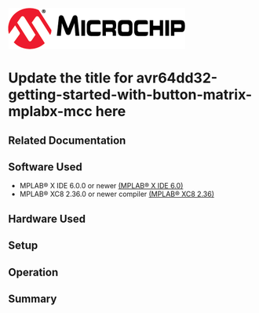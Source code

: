 <!-- Please do not change this logo with link -->

[![MCHP](images/microchip.png)](https://www.microchip.com)

# Update the title for avr64dd32-getting-started-with-button-matrix-mplabx-mcc here

<!-- This is where the introduction to the example goes, including mentioning the peripherals used -->

## Related Documentation

<!-- Any information about an application note or tech brief can be linked here. Use unbreakable links!
     In addition a link to the device family landing page and relevant peripheral pages as well:
     - [AN3381 - Brushless DC Fan Speed Control Using Temperature Input and Tachometer Feedback](https://microchip.com/00003381/)
     - [PIC18F-Q10 Family Product Page](https://www.microchip.com/design-centers/8-bit/pic-mcus/device-selection/pic18f-q10-product-family) -->

## Software Used

<!-- All software used in this example must be listed here. Use unbreakable links!
     - MPLAB® X IDE 5.30 or newer [(microchip.com/mplab/mplab-x-ide)](http://www.microchip.com/mplab/mplab-x-ide)
     - MPLAB® XC8 2.10 or a newer compiler [(microchip.com/mplab/compilers)](http://www.microchip.com/mplab/compilers)
     - MPLAB® Code Configurator (MCC) 3.95.0 or newer [(microchip.com/mplab/mplab-code-configurator)](https://www.microchip.com/mplab/mplab-code-configurator)
     - MPLAB® Code Configurator (MCC) Device Libraries PIC10 / PIC12 / PIC16 / PIC18 MCUs [(microchip.com/mplab/mplab-code-configurator)](https://www.microchip.com/mplab/mplab-code-configurator)
     - Microchip PIC18F-Q Series Device Support (1.4.109) or newer [(packs.download.microchip.com/)](https://packs.download.microchip.com/) -->

- MPLAB® X IDE 6.0.0 or newer [(MPLAB® X IDE 6.0)](https://www.microchip.com/en-us/development-tools-tools-and-software/mplab-x-ide?utm_source=GitHub&utm_medium=TextLink&utm_campaign=MCU8_MMTCha_MPAE_Examples&utm_content=avr64dd32-getting-started-with-button-matrix-mplabx-mcc-github)
- MPLAB® XC8 2.36.0 or newer compiler [(MPLAB® XC8 2.36)](https://www.microchip.com/en-us/development-tools-tools-and-software/mplab-xc-compilers?utm_source=GitHub&utm_medium=TextLink&utm_campaign=MCU8_MMTCha_MPAE_Examples&utm_content=avr64dd32-getting-started-with-button-matrix-mplabx-mcc-github)

## Hardware Used

<!-- All hardware used in this example must be listed here. Use unbreakable links!
     - PIC18F47Q10 Curiosity Nano [(DM182029)](https://www.microchip.com/Developmenttools/ProductDetails/DM182029)
     - Curiosity Nano Base for Click boards™ [(AC164162)](https://www.microchip.com/Developmenttools/ProductDetails/AC164162)
     - POT Click board™ [(MIKROE-3402)](https://www.mikroe.com/pot-click) -->

## Setup

<!-- Explain how to connect hardware and set up software. Depending on complexity, step-by-step instructions and/or tables and/or images can be used -->

## Operation

<!-- Explain how to operate the example. Depending on complexity, step-by-step instructions and/or tables and/or images can be used -->

## Summary

<!-- Summarize what the example has shown -->
